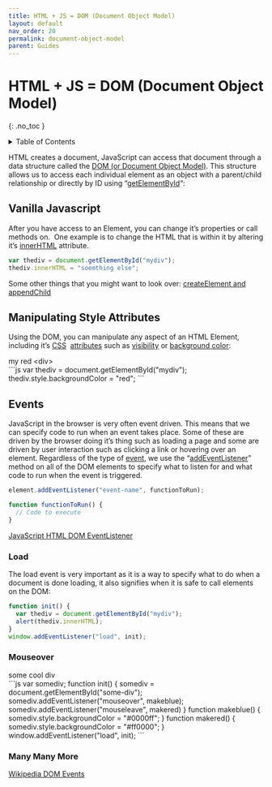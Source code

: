 ```yaml
---
title: HTML + JS = DOM (Document Object Model)
layout: default
nav_order: 20
permalink: document-object-model
parent: Guides
---
```


# HTML + JS = DOM (Document Object Model)

{: .no_toc }

<details closed markdown="block">
  <summary>
    Table of Contents
  </summary>
  {: .text-delta }
- TOC
{:toc}
</details>

HTML creates a document, JavaScript can access that document through a data structure called the [DOM (or Document Object Model)](https://www.w3schools.com/js/js_htmldom.asp). This structure allows us to access each individual element as an object with a parent/child relationship or directly by ID using “[getElementById](https://www.w3schools.com/js/js_htmldom_elements.asp)“:

## Vanilla Javascript

After you have access to an Element, you can change it’s properties or call methods on.  One example is to change the HTML that is within it by altering it’s [innerHTML](https://www.w3schools.com/js/js_htmldom_html.asp) attribute.

```js
var thediv = document.getElementById("mydiv");
thediv.innerHTML = "soemthing else";
```

Some other things that you might want to look over: [createElement and appendChild](http://www.w3schools.com/jsref/met_document_createelement.asp)

## Manipulating Style Attributes

Using the DOM, you can manipulate any aspect of an HTML Element, including it’s [CSS](https://www.w3schools.com/js/js_htmldom_css.asp)  [attributes](https://www.w3schools.com/jsref/dom_obj_style.asp) such as [visibility](http://www.w3schools.com/jsref/prop_style_visibility.asp) or [background color](https://www.w3schools.com/jsref/prop_style_backgroundcolor.asp):

<div class="code-example">
  <div id="mydiv">my red &lt;div&gt;</div>
  <script>
    var thediv = document.getElementById("mydiv");
    thediv.style.backgroundColor = "red";
  </script>
</div>
```js
var thediv = document.getElementById("mydiv");
thediv.style.backgroundColor = "red";
```

## Events

JavaScript in the browser is very often event driven. This means that we can specify code to run when an event takes place. Some of these are driven by the browser doing it’s thing such as loading a page and some are driven by user interaction such as clicking a link or hovering over an element. Regardless of the type of [event](https://www.w3schools.com/jsref/dom_obj_event.asp), we use the “[addEventListener](https://www.w3schools.com/js/js_htmldom_eventlistener.asp)” method on all of the DOM elements to specify what to listen for and what code to run when the event is triggered.

```js
element.addEventListener("event-name", functionToRun);

function functionToRun() {
  // Code to execute
}
```

[JavaScript HTML DOM EventListener](http://www.w3schools.com/js/js_htmldom_eventlistener.asp)

### Load

The load event is very important as it is a way to specify what to do when a document is done loading, it also signifies when it is safe to call elements on the DOM:

```js
function init() {
  var thediv = document.getElementById("mydiv");
  alert(thediv.innerHTML);
}
window.addEventListener("load", init);
```

### Mouseover

<div class="code-example">
<div id="some-div">some cool div</div>
<script>
var somediv;
function init() {
  somediv = document.getElementById("some-div");
  somediv.addEventListener("mouseover", makeblue);
  somediv.addEventListener("mouseleave", makered)
}
function makeblue() {
  somediv.style.backgroundColor = "#0000ff";
}
function makered() {
  somediv.style.backgroundColor = "#ff0000";
}
window.addEventListener("load", init);
</script>
</div>
```js
var somediv;
function init() {
  somediv = document.getElementById("some-div");
  somediv.addEventListener("mouseover", makeblue);
  somediv.addEventListener("mouseleave", makered)
}
function makeblue() {
  somediv.style.backgroundColor = "#0000ff";
}
function makered() {
  somediv.style.backgroundColor = "#ff0000";
}
window.addEventListener("load", init);
```

### Many Many More

[Wikipedia DOM Events](http://en.wikipedia.org/wiki/DOM_events)
